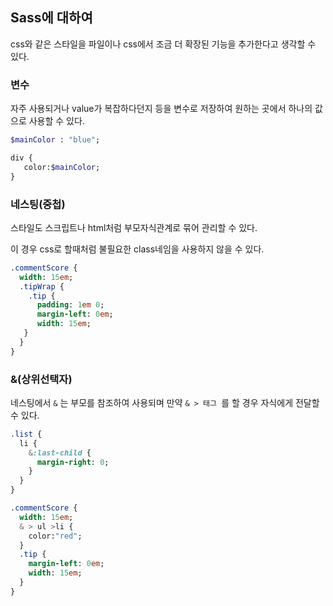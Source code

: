 ## Sass에 대하여

css와 같은 스타일을 파일이나 css에서 조금 더 확장된 기능을 추가한다고 생각할 수 있다.



### 변수

자주 사용되거나 value가 복잡하다던지 등을 변수로 저장하여 원하는 곳에서 하나의 값으로 사용할 수 있다.

```sass
$mainColor : "blue";

div {
   color:$mainColor;
}
```



### 네스팅(중첩)

스타일도 스크립트나 html처럼 부모자식관계로 묶어 관리할 수 있다.  

이 경우 css로 할때처럼 불필요한 class네임을 사용하지 않을 수 있다.

```sass
.commentScore {
  width: 15em;
  .tipWrap {
    .tip {
      padding: 1em 0;
      margin-left: 0em;
      width: 15em;
   }
  }
}
```



### &(상위선택자)

네스팅에서 ```&``` 는 부모를 참조하여 사용되며 만약 ```& > 태그 ```를 할 경우 자식에게 전달할 수 있다.

```sass
.list {
  li {
    &:last-child {
      margin-right: 0;
    }
  }
}
```

```sass
.commentScore {
  width: 15em;
  & > ul >li {
  	color:"red";
  }  
  .tip {
  	margin-left: 0em;
  	width: 15em;
  }  
}
```



